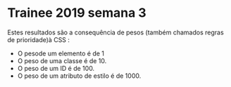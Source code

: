 # Trainee 2019 semana 3

Estes resultados são a consequência de pesos (também chamados regras de prioridade)à CSS :
  - O pesode um elemento é de 1
  - O peso de uma classe é de 10.
  - O peso de um ID é de 100.
  - O peso de um atributo de estilo é de 1000.
